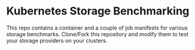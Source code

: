 # Kubernetes Storage Benchmarking

This repo contains a container and a couple of job manifests for various storage benchmarks. Clone/Fork this repository and modify them to test your storage providers on your clusters.
